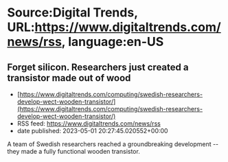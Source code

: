 # Source:Digital Trends, URL:https://www.digitaltrends.com/news/rss, language:en-US

## Forget silicon. Researchers just created a transistor made out of wood
 - [https://www.digitaltrends.com/computing/swedish-researchers-develop-wect-wooden-transistor/](https://www.digitaltrends.com/computing/swedish-researchers-develop-wect-wooden-transistor/)
 - RSS feed: https://www.digitaltrends.com/news/rss
 - date published: 2023-05-01 20:27:45.020552+00:00

A team of Swedish researchers reached a groundbreaking development -- they made a fully functional wooden transistor.

